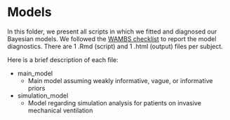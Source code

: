# Models

In this folder, we present all scripts in which we fitted and diagnosed our Bayesian models. We followed the [WAMBS checklist](https://psycnet.apa.org/doi/10.1037/met0000065) to report the model diagnostics. There are 1 .Rmd (script) and 1 .html (output) files per subject. 

 Here is a brief description of each file:

- main_model
    - Main model assuming weakly informative, vague, or informative priors
- simulation_model
    - Model regarding simulation analysis for patients on invasive mechanical ventilation

